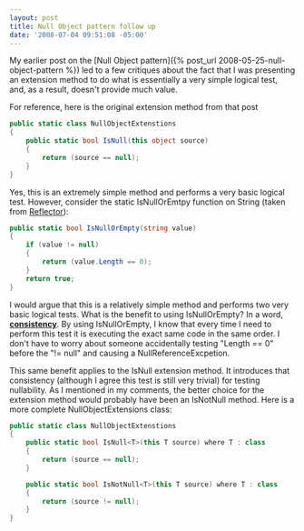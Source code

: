 ```yaml
---
layout: post
title: Null Object pattern follow up
date: '2008-07-04 09:51:08 -05:00'
---
```


My earlier post on the [Null Object pattern]({% post_url 2008-05-25-null-object-pattern %}) led to a few critiques about the fact that I was presenting an extension method to do what is essentially a very simple logical test, and, as a result, doesn't provide much value.

For reference, here is the original extension method from that post


```csharp
public static class NullObjectExtenstions
{
    public static bool IsNull(this object source)
    {
        return (source == null);
    }
}
```

Yes, this is an extremely simple method and performs a very basic logical test. However, consider the static IsNullOrEmtpy function on String (taken from [Reflector](http://www.aisto.com/roeder/dotnet/)):

```csharp
public static bool IsNullOrEmpty(string value)
{
    if (value != null)
    {
        return (value.Length == 0);
    }
    return true;
}
```

I would argue that this is a relatively simple method and performs two very basic logical tests. What is the benefit to using IsNullOrEmpty? In a word, **<u>consistency</u>**. By using IsNullOrEmpty, I know that every time I need to perform this test it is executing the exact same code in the same order. I don't have to worry about someone accidentally testing "Length == 0" before the "!= null" and causing a NullReferenceExcpetion.

This same benefit applies to the IsNull extension method. It introduces that consistency (although I agree this test is still very trivial) for testing nullability. As I mentioned in my comments, the better choice for the extension method would probably have been an IsNotNull method. Here is a more complete NullObjectExtensions class:

```csharp
public static class NullObjectExtenstions
{
    public static bool IsNull<T>(this T source) where T : class
    {
        return (source == null);
    }

    public static bool IsNotNull<T>(this T source) where T : class
    {
        return (source != null);
    }
}
```
